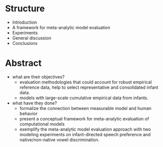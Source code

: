 # Structure
- Introduction
- A framework for meta-analytic model evaluation
- Experiments
- General discussion
- Conclusions

# Abstract
- what are their objectives?
  - evaluation methodologies that could account for robust empirical reference data, help to select representative and consolidated infant data.
  - models with large-scale cumulative empirical data from infants.
- what have they done?
  - formalize the connection between measurable model and human behavior
  - present a conceptual framework for meta-analytic evaluation of computational models
  - exemplify the meta-analytic model evaluation approach with two modeling experiments on infant-directed speech preference and native/non-native vowel discrimination.